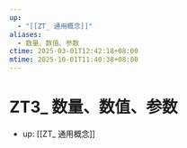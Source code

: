 ```yaml
---
up:
  - "[[ZT_ 通用概念]]"
aliases:
  - 数量、数值、参数
ctime: 2025-03-01T12:42:18+08:00
mtime: 2025-10-01T11:40:38+08:00
---
```


# ZT3_ 数量、数值、参数

- up: [[ZT_ 通用概念]]
